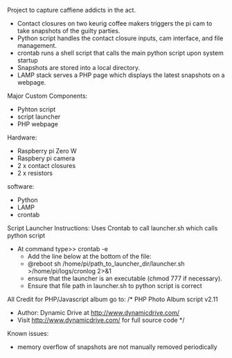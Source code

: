 Project to capture caffiene addicts in the act.  

- Contact closures on two keurig coffee makers triggers the pi cam to take snapshots of the guilty parties.
- Python script handles the contact closure inputs, cam interface, and file management.
- crontab runs a shell script that calls the main python script upon system startup
- Snapshots are stored into a local directory. 
- LAMP stack serves a PHP page which displays the latest snapshots on a webpage.

Major Custom Components:
- Pyhton script
- script launcher
- PHP webpage

Hardware: 

- Raspberry pi Zero W
- Raspbery pi camera
- 2 x contact closures
- 2 x resistors

software:
- Python
- LAMP
- crontab

Script Launcher Instructions:  Uses Crontab to call launcher.sh which calls python script
- At command type>> crontab -e 
   - Add the line below at the bottom of the file:
   - @reboot sh /home/pi/path_to_launcher_dir/launcher.sh >/home/pi/logs/cronlog 2>&1
   - ensure that the launcher is an executable (chmod 777 if necessary). 
   - Ensure that file path in launcher.sh to python script is correct
   
All Credit for PHP/Javascript album go to:
/* PHP Photo Album script v2.11
* Author: Dynamic Drive at http://www.dynamicdrive.com/
* Visit http://www.dynamicdrive.com/ for full source code
*/

Known issues:
- memory overflow of snapshots are not manually removed periodically
